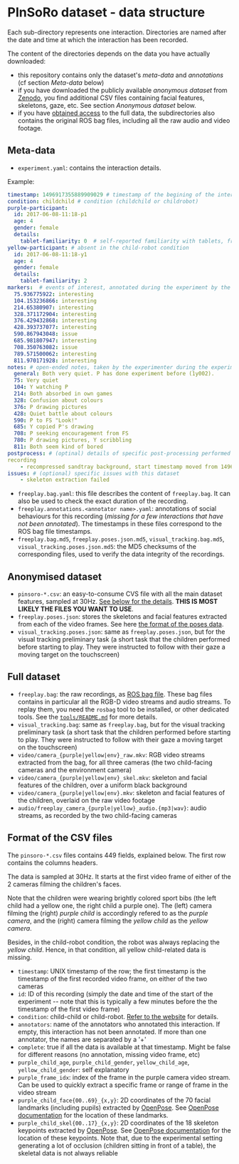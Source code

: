 PInSoRo dataset - data structure
================================

Each sub-directory represents one interaction. Directories are named after the
date and time at which the interaction has been recorded.

The content of the directories depends on the data you have actually downloaded:

- this repository contains only the dataset's *meta-data* and *annotations* (cf
  section *Meta-data* below)
- if you have downloaded the publicly available *anonymous dataset* from
  [Zenodo](https://doi.org/10.5281/zenodo.1043507), you find additional CSV
  files containing facial features, skeletons, gaze, etc. See section *Anonymous
  dataset* below.
- if you have [obtained access](https://freeplay-sandbox.github.io/application) to the full data, the subdirectories also
  contains the original ROS bag files, including all the raw audio and video
  footage.

## Meta-data

- `experiment.yaml`: contains the interaction details.

Example:

```yaml
timestamp: 1496917355889909029 # timestamp of the begining of the interaction
condition: childchild # condition (childchild or childrobot)
purple-participant:
  id: 2017-06-08-11:18-p1
  age: 4
  gender: female
  details:
    tablet-familiarity: 0  # self-reported familiarity with tablets, from 0 (no familiarity to 2 (familiar)
yellow-participant: # absent in the child-robot condition
  id: 2017-06-08-11:18-y1
  age: 4
  gender: female
  details:
    tablet-familiarity: 2
markers:  # events of interest, annotated during the experiment by the experimenter. Timestamps in seconds from the begining
  75.936775922: interesting
  104.153236866: interesting
  214.65380907: interesting
  328.371172904: interesting
  376.429432868: interesting
  428.393737077: interesting
  590.867943048: issue
  685.981807947: interesting
  708.350763082: issue
  789.571500062: interesting
  811.970171928: interesting
notes: # open-ended notes, taken by the experimenter during the experiment. Timestamp in seconds from the begining.
  general: Both very quiet. P has done experiment before (1y002).
  75: Very quiet
  104: Y watching P
  214: Both absorbed in own games
  328: Confusion about colours
  376: P drawing pictures
  428: Quiet battle about colours
  590: P to FS "Look!"
  685: Y copied P's drawing
  708: P seeking encouragement from FS
  780: P drawing pictures, Y scribbling
  811: Both seem kind of bored
postprocess: # (optinal) details of specific post-processing performed on that
recording
    - recompressed sandtray background, start timestamp moved from 1496917354.451842 to 1498168785.467365
issues: # (optional) specific issues with this dataset
    - skeleton extraction failed
```

- `freeplay.bag.yaml`: this file describes the content of `freeplay.bag`. It can
  also be used to check the exact duration of the recording.
- `freeplay.annotations.<annotator name>.yaml`: annotations of social behaviours
  for this recording (*missing for a few interactions that have not been
  annotated*). The timestamps in these files correspond to the ROS bag file
  timestamps.
- `freeplay.bag.md5`, `freeplay.poses.json.md5`, `visual_tracking.bag.md5`,
  `visual_tracking.poses.json.md5`: the MD5 checksums of the corresponding
  files, used to verify the data integrity of the recordings.

## Anonymised dataset

- `pinsoro-*.csv`: an easy-to-consume CVS file with all the main dataset
  features, sampled at 30Hz. [See below for the
  details](#format-of-the-csv-files). **THIS IS MOST LIKELY THE FILES YOU WANT
  TO USE**.
- `freeplay.poses.json`: stores the skeletons and facial features extracted from
  each of the video frames. See here [the format of the poses
  data](https://github.com/freeplay-sandbox/analysis#format-of-poses-files).
- `visual_tracking.poses.json`: same as `freeplay.poses.json`, but for the
  visual tracking preliminary task (a short task that the children performed
  before starting to play. They were instructed to follow with their gaze a
  moving target on the touchscreen)

## Full dataset

- `freeplay.bag`: the raw recordings, as [ROS bag
  file](http://wiki.ros.org/Bags). These bag files contains in particular all
  the RGB-D video streams and audio streams. To replay them, you need the
  `rosbag` tool to be installed, or other dedicated tools. See the
  [`tools/README.md`](../tools/README.md) for more details.
- `visual_tracking.bag`: same as `freeplay.bag`, but for the visual tracking
  preliminary task (a short task that the children performed before starting to
  play. They were instructed to follow with their gaze a moving target on the
  touchscreen)
- `video/camera_{purple|yellow|env}_raw.mkv`: RGB video streams extracted from the bag, for all three cameras (the two child-facing cameras and the environment camera)
- `video/camera_{purple|yellow|env}_skel.mkv`: skeleton and facial features of
  the children, over a uniform black background
- `video/camera_{purple|yellow|env}.mkv`: skeleton and facial features of
  the children, overlaid on the raw video footage
- `audio/freeplay_camera_{purple|yellow}_audio.{mp3|wav}`: audio streams, as recorded by the two child-facing cameras


Format of the CSV files
-----------------------

The `pinsoro-*.csv` files contains 449 fields, explained below.
The first row contains the columns headers.

The data is sampled at 30Hz. It starts at the first video frame of either of the
2 cameras filming the children's faces.

Note that the children were wearing brightly colored sport bibs (the left child
had a yellow one, the right child a purple one). The (left) camera filming the
(right) *purple child* is accordingly refered to as the *purple camera*, and the
(right) camera filming the *yellow child* as the *yellow camera*.

Besides, in the child-robot condition, the robot was always replacing the
*yellow child*. Hence, in that condition, all yellow child-related data is
missing.


- `timestamp`: UNIX timestamp of the row; the first timestamp is the timestamp
  of the first recorded video frame, on either of the two cameras
- `id`: ID of this recording (simply the date and time of the start of the
  experiment -- note that this is typically a few minutes before the the
  timestamp of the first video frame)
- `condition`: child-child or child-robot. [Refer to the
  website](https://freeplay-sandbox.github.io/dataset) for details.
- `annotators`: name of the annotators who annotated this interaction. If empty,
  this interaction has not been annotated. If more than one annotator, the names
  are separated by a '+'
- `complete`: true if all the data is available at that timestamp. Might be
  false for different reasons (no annotation, missing video frame, etc)
- `purple_child_age`, `purple_child_gender`, `yellow_child_age`, `yellow_child_gender`: self explanatory
- `purple_frame_idx`: index of the frame in the purple camera video stream.
  Can be used to quickly extract a specific frame or range of frame in the video
  stream
- `purple_child_face{00..69}_{x,y}`: 2D coordinates of the 70 facial landmarks
  (including pupils) extracted by [OpenPose](https://github.com/CMU-Perceptual-Computing-Lab/openpose/). See [OpenPose documentation](https://github.com/CMU-Perceptual-Computing-Lab/openpose/blob/master/doc/output.md#face-output-format) for the location of these landmarks.
- `purple_child_skel{00..17}_{x,y}`: 2D coordinates of the 18 skeleton keypoints
  extracted by [OpenPose](https://github.com/CMU-Perceptual-Computing-Lab/openpose/). See [OpenPose documentation](https://github.com/CMU-Perceptual-Computing-Lab/openpose/blob/master/doc/output.md#pose-output-format-coco) for the location of these keypoints. Note that, due to the experimental setting generating a lot of occlusion (children sitting in front of a table), the skeletal data is not always reliable

